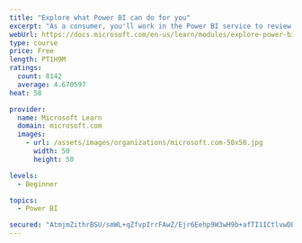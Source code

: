 ```yaml
---
title: "Explore what Power BI can do for you"
excerpt: "As a consumer, you'll work in the Power BI service to review and interact with content that has been shared with you. This module provides the foundational information that you need to work effectively in the Power BI service."
webUrl: https://docs.microsoft.com/en-us/learn/modules/explore-power-bi-service/
type: course
price: Free
length: PT1H9M
ratings:
  count: 8142
  average: 4.670597
heat: 58

provider:
  name: Microsoft Learn
  domain: microsoft.com
  images:
    - url: /assets/images/organizations/microsoft.com-50x50.jpg
      width: 50
      height: 50

levels:
  - Beginner

topics:
  - Power BI

secured: "AtmjmZithrBSU/smWL+qZfvpIrrFAwZ/Ejr6Eehp9W3wH9b+afTI1ICtlvwDPZSlf0sXDTdltKB7tGhh+oZWsYZDOZ5UUPwQceYWfYA9BF93xKs3dw/6dJM336DWY8FSyoO2bUslkaRZsx4/PzMOsaPb4Kd1XRrwoT2UUTbtwCysYSLzPeV54a4b150Y9Nd271VWEKfsjfHe0DP3pvo7Pqgjc/5osP2f0fqBPzalVPw9LG/CT+E63hMxwAlwzInC/qrdHrZNH/r40evWaG3/QFFAijjmWUllOtkzsb/TzXQgxwTbPmXY/81WyTF1//p/bhQN+dkAYI4xoMBk1kmwq0038u1waKYfuS6d1+NQ3QssCqhFbUYMJ7akQb0PDJSV+wAw2BlGd5WY+REtiBranqN6zY66itHSjGiQ9lnx0cg=;YD92G6Jho2xiY0SgAC/L7A=="
---
```



